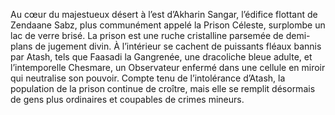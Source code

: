 Au cœur du majestueux désert à l’est d’Akharin Sangar, l’édifice flottant de Zendaane Sabz, plus communément appelé la Prison Céleste, surplombe un lac de verre brisé. La prison est une ruche cristalline parsemée de demi-plans de jugement divin. À l’intérieur se cachent de puissants fléaux bannis par Atash, tels que Faasadi la Gangrenée, une dracoliche bleue adulte, et l’intemporelle Chesmare, un Observateur enfermé dans une cellule en miroir qui neutralise son pouvoir. Compte tenu de l’intolérance d’Atash, la population de la prison continue de croître, mais elle se remplit désormais de gens plus ordinaires et coupables de crimes mineurs.